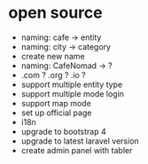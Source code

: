 # open source
- naming: cafe -> entity
- naming: city -> category
- create new name
- naming: CafeNomad -> ?
- .com ? .org ? .io ?
- support multiple entity type
- support multiple mode login
- support map mode
- set up official page
- i18n
- upgrade to bootstrap 4
- upgrade to latest laravel version
- create admin panel with tabler
